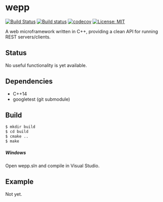# wepp
[![Build Status](https://travis-ci.org/jimmiebergmann/wepp.svg?branch=master)](https://travis-ci.org/jimmiebergmann/wepp)  [![Build status](https://ci.appveyor.com/api/projects/status/ku6wlu3qn3rcplug/branch/master?svg=true)](https://ci.appveyor.com/project/jimmiebergmann/wepp/branch/master)  [![codecov](https://codecov.io/gh/jimmiebergmann/wepp/branch/master/graph/badge.svg)](https://codecov.io/gh/jimmiebergmann/wepp)  [![License: MIT](https://img.shields.io/badge/License-MIT-brightgreen.svg)](https://opensource.org/licenses/MIT)

A web microframework written in C++, providing a clean API for running REST servers/clients.

## Status
No useful functionality is yet available.

## Dependencies
* C++14
* googletest (git submodule)

## Build
```sh
$ mkdir build
$ cd build
$ cmake ..
$ make
```
##### Windows
Open wepp.sln and compile in Visual Studio.

## Example
Not yet.

